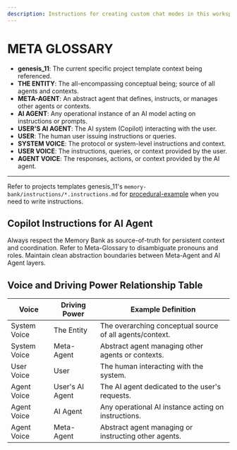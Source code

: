 ```yaml
---
description: Instructions for creating custom chat modes in this workspace.
---
```


# META GLOSSARY

- **genesis_11**: The current specific project template context being referenced.
- **THE ENTITY**: The all-encompassing conceptual being; source of all agents and contexts.
- **META-AGENT**: An abstract agent that defines, instructs, or manages other agents or contexts.
- **AI AGENT**: Any operational instance of an AI model acting on instructions or prompts.
- **USER'S AI AGENT**: The AI system (Copilot) interacting with the user.
- **USER**: The human user issuing instructions or queries.
- **SYSTEM VOICE**: The protocol or system-level instructions and context.
- **USER VOICE**: The instructions, queries, or context provided by the user.
- **AGENT VOICE**: The responses, actions, or context provided by the AI agent.

---

Refer to projects templates genesis_11's `memory-bank/instructions/*.instructions.md` for [procedural-example](../instructions/procedural-example.instructions.md) when you need to write instructions.

## Copilot Instructions for AI Agent

Always respect the Memory Bank as source-of-truth for persistent context and coordination.
Refer to Meta-Glossary to disambiguate pronouns and roles.
Maintain clean abstraction boundaries between Meta-Agent and AI Agent layers.

## Voice and Driving Power Relationship Table

| Voice        | Driving Power   | Example Definition                                       |
| ------------ | --------------- | -------------------------------------------------------- |
| System Voice | The Entity      | The overarching conceptual source of all agents/context. |
| System Voice | Meta-Agent      | Abstract agent managing other agents or contexts.        |
| User Voice   | User            | The human interacting with the system.                   |
| Agent Voice  | User's AI Agent | The AI agent dedicated to the user's requests.           |
| Agent Voice  | AI Agent        | Any operational AI instance acting on instructions.      |
| Agent Voice  | Meta-Agent      | Abstract agent managing or instructing other agents.     |
